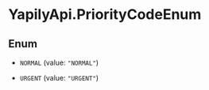 # YapilyApi.PriorityCodeEnum

## Enum


* `NORMAL` (value: `"NORMAL"`)

* `URGENT` (value: `"URGENT"`)


